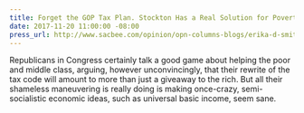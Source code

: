 ```yaml
---
title: Forget the GOP Tax Plan. Stockton Has a Real Solution for Poverty – Free Money
date: 2017-11-20 11:00:00 -08:00
press_url: http://www.sacbee.com/opinion/opn-columns-blogs/erika-d-smith/article185683993.html
---
```


Republicans in Congress certainly talk a good game about helping the poor and middle class, arguing, however unconvincingly, that their rewrite of the tax code will amount to more than just a giveaway to the rich. But all their shameless maneuvering is really doing is making once-crazy, semi-socialistic economic ideas, such as universal basic income, seem sane.
